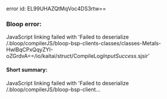 error id: EL99UHAZQtMqVoc4DS3rtw==
### Bloop error:

JavaScript linking failed with 'Failed to deserialize <WORKSPACE>/.bloop/compilerJS/bloop-bsp-clients-classes/classes-Metals-HwlBqCPxQqyZYI-oZGrdvA==/io/kaitai/struct/CompileLog$InputSuccess$.sjsir'
#### Short summary: 

JavaScript linking failed with 'Failed to deserialize <WORKSPACE>/.bloop/compilerJS/bloop-bsp-client...